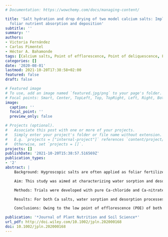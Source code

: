 ```yaml
---
# Documentation: https://wowchemy.com/docs/managing-content/

title: 'Salt hydration and drop drying of two model calcium salts: Implications for
  foliar nutrient absorption and deposition'
subtitle: ''
summary: ''
authors:
- Victoria Fernández
- Carlos Pimentel
- Héctor A. Bahamonde
tags: [Calcium salts, Point of efflorescence, Point of deliquescence, Foliar fertilization]
categories: []
date: '2020-08-01'
lastmod: 2021-10-20T17:38:58+02:00
featured: false
draft: false

# Featured image
# To use, add an image named `featured.jpg/png` to your page's folder.
# Focal points: Smart, Center, TopLeft, Top, TopRight, Left, Right, BottomLeft, Bottom, BottomRight.
image:
  caption: ''
  focal_point: ''
  preview_only: false

# Projects (optional).
#   Associate this post with one or more of your projects.
#   Simply enter your project's folder or file name without extension.
#   E.g. `projects = ["internal-project"]` references `content/project/deep-learning/index.md`.
#   Otherwise, set `projects = []`.
projects: []
publishDate: '2021-10-20T15:38:57.516569Z'
publication_types:
- '2'
abstract: |
    Background: Hygroscopic salts are often applied as foliar fertilizers and calcium (Ca) salts have been used as model for cuticular permeability studies, with focus on their Point of Deliquescence (POD).

    Aim: This study was aimed at characterizing water sorption and desorption processes at 20, 30, and 40°C temperature (T), of two model Ca salts commonly used as foliar sprays.

    Methods: Trials were developed with pure Ca-chloride and Ca-nitrate salts in addition to 2 M and 150 mM Ca solutions. Salts were analyzed by Dynamic Vapour Sorption (DVS) and climate chamber experiments.

    Results: For both Ca salts, water sorption and desorption processes followed hysteresis curves which varied with T. Salt POD was T-dependent and generally decreased with increasing T. For both Ca salts, the process of efflorescence began at or below 10% RH, at a certain level of water desorption Ca-salts becoming highly concentrated solutions (HCS).

    Conclusions: Owing to the low point of efflorescence (POE) of both salts, drops of Ca-chloride and Ca-nitrate supplied as foliar sprays will not fully dry under normal RH and T conditions in most world areas. Both Ca salts have a similarly high foliar penetration potential despite their different POD. The significance of the results for the potential absorption of foliar fertilizers and salts by the foliage is discussed under an agronomic and eco-physiological viewpoint.

publication: '*Journal of Plant Nutrition and Soil Science*'
url_pdf: http://doi.wiley.com/10.1002/jpln.202000168
doi: 10.1002/jpln.202000168
---
```

